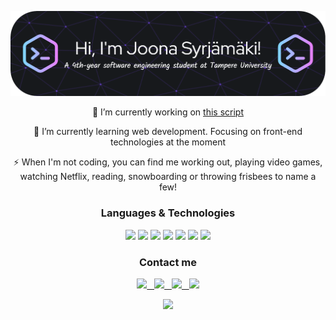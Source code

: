 ![Header](./hdr.png)

<p align=center>
 🔭 I’m currently working on <a href="https://github.com/joonasyr/kulukorvausBot"> this script </a> 
</p>
<p align=center>
 🌱 I’m currently learning web development. Focusing on front-end technologies at the moment
</p>
<p align=center>
 ⚡ When I'm not coding, you can find me working out, playing video games, watching Netflix, reading, snowboarding or throwing frisbees to name a few!

<h3 align=center>
Languages & Technologies
</h3>

<p align=center>
<img src="https://img.shields.io/badge/-Python-000?&logo=Python">
<img src="https://img.shields.io/badge/-C++-000?&logo=c%2b%2b&logoColor=00599C">
<img src="https://img.shields.io/badge/-Java-000?&logo=Java&logoColor=007396">
<img src="https://img.shields.io/badge/-SQL-000?&logo=MySQL">
<img src="https://img.shields.io/badge/-Git-black?style=flat-square&logo=git">
<img src="https://img.shields.io/badge/-HTML5-black?style=flat-square&logo=html5&logoColor=red">
<img src="https://img.shields.io/badge/-CSS3-black?style=flat-square&logo=css3&logoColor=blue">
</p>

<h3 align=center>
Contact me
</h3>

<p align=center>
 <a href="mailto:joona.syrjamaki@gmail.com">
  <img src="https://img.shields.io/badge/-Gmail-c14438?style=flat-square&logo=Gmail&logoColor=white&link=mailto:joona.syrjamaki@gmail.com">&nbsp;&nbsp;
 </a>
 <a href="https://www.linkedin.com/in/joona-syrj%C3%A4m%C3%A4ki-47a213203/">
  <img src="https://img.shields.io/badge/-LinkedIn-blue?style=flat-square&logo=Linkedin&logoColor=white&link=https://www.linkedin.com/in/joona-syrj%C3%A4m%C3%A4ki- 47a213203/">&nbsp;&nbsp;
 </a>
 <a href="https://www.instagram.com/joonasyr/">
  <img src="https://img.shields.io/badge/-Instagram-purple?style=flat-square&logo=instagram&logoColor=white&link=https://instagram.com/joonasyr/">&nbsp;&nbsp;
 </a>
 <a href="https://t.me/joonasyr">
  <img src="https://img.shields.io/badge/-Telegram-0088CC?style=flat&logo=Telegram&logoColor=white">
 <a/>
</p>
 
<p align=center>
   <img src="https://gpvc.arturio.dev/joonasyr">
 </p>
